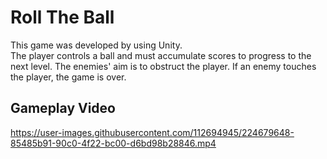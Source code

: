 # Roll The Ball
This game was developed by using Unity.<br/> The player controls a ball and must accumulate scores to progress to the next level. The enemies' aim is to obstruct the player. If an enemy touches the player, the game is over.

## Gameplay Video

https://user-images.githubusercontent.com/112694945/224679648-85485b91-90c0-4f22-bc00-d6bd98b28846.mp4
